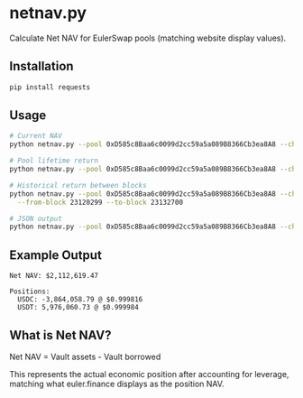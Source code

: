 # netnav.py

Calculate Net NAV for EulerSwap pools (matching website display values).

## Installation

```bash
pip install requests
```

## Usage

```bash
# Current NAV
python netnav.py --pool 0xD585c8Baa6c0099d2cc59a5a089B8366Cb3ea8A8 --chain 1

# Pool lifetime return
python netnav.py --pool 0xD585c8Baa6c0099d2cc59a5a089B8366Cb3ea8A8 --chain 1 --lifespan

# Historical return between blocks
python netnav.py --pool 0xD585c8Baa6c0099d2cc59a5a089B8366Cb3ea8A8 --chain 1 \
  --from-block 23120299 --to-block 23132700

# JSON output
python netnav.py --pool 0xD585c8Baa6c0099d2cc59a5a089B8366Cb3ea8A8 --chain 1 --format json
```

## Example Output

```
Net NAV: $2,112,619.47

Positions:
  USDC: -3,864,058.79 @ $0.999816
  USDT: 5,976,060.73 @ $0.999984
```

## What is Net NAV?

Net NAV = Vault assets - Vault borrowed

This represents the actual economic position after accounting for leverage, matching what euler.finance displays as the position NAV.